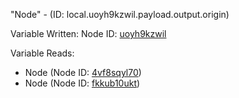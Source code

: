 "Node" - (ID: local.uoyh9kzwil.payload.output.origin)

Variable Written:
Node ID: [uoyh9kzwil](../nodes/uoyh9kzwil.md)

Variable Reads:
* Node (Node ID: [4vf8sqyl70](../nodes/4vf8sqyl70.md))
* Node (Node ID: [fkkub10ukt](../nodes/fkkub10ukt.md))
